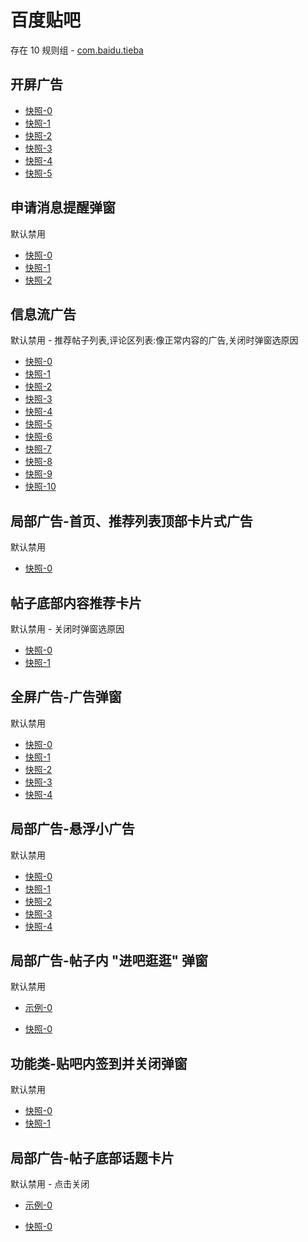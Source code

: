 # 百度贴吧

存在 10 规则组 - [com.baidu.tieba](/src/apps/com.baidu.tieba.ts)

## 开屏广告

- [快照-0](https://i.gkd.li/i/12775906)
- [快照-1](https://i.gkd.li/i/12566191)
- [快照-2](https://i.gkd.li/i/12870916)
- [快照-3](https://i.gkd.li/i/13233500)
- [快照-4](https://i.gkd.li/i/13322227)
- [快照-5](https://i.gkd.li/i/13168386)

## 申请消息提醒弹窗

默认禁用

- [快照-0](https://i.gkd.li/i/13536170)
- [快照-1](https://i.gkd.li/i/13675694)
- [快照-2](https://i.gkd.li/i/13804455)

## 信息流广告

默认禁用 - 推荐帖子列表,评论区列表:像正常内容的广告,关闭时弹窗选原因

- [快照-0](https://i.gkd.li/i/12775913)
- [快照-1](https://i.gkd.li/i/13043133)
- [快照-2](https://i.gkd.li/i/13054256)
- [快照-3](https://i.gkd.li/i/12775930)
- [快照-4](https://i.gkd.li/i/12840951)
- [快照-5](https://i.gkd.li/i/12775916)
- [快照-6](https://i.gkd.li/i/12775892)
- [快照-7](https://i.gkd.li/i/13328300)
- [快照-8](https://i.gkd.li/i/13402610)
- [快照-9](https://i.gkd.li/i/13459289)
- [快照-10](https://i.gkd.li/i/12775914)

## 局部广告-首页、推荐列表顶部卡片式广告

默认禁用

- [快照-0](https://i.gkd.li/i/13060892)

## 帖子底部内容推荐卡片

默认禁用 - 关闭时弹窗选原因

- [快照-0](https://i.gkd.li/i/12775882)
- [快照-1](https://i.gkd.li/i/12775914)

## 全屏广告-广告弹窗

默认禁用

- [快照-0](https://i.gkd.li/i/13060891)
- [快照-1](https://i.gkd.li/i/13222361)
- [快照-2](https://i.gkd.li/i/13168383)
- [快照-3](https://i.gkd.li/i/13322120)
- [快照-4](https://i.gkd.li/i/13328246)

## 局部广告-悬浮小广告

默认禁用

- [快照-0](https://i.gkd.li/i/13115167)
- [快照-1](https://i.gkd.li/i/13327933)
- [快照-2](https://i.gkd.li/i/13296280)
- [快照-3](https://i.gkd.li/i/13625336)
- [快照-4](https://i.gkd.li/i/13627881)

## 局部广告-帖子内 "进吧逛逛" 弹窗

默认禁用

- [示例-0](https://m.gkd.li/57941037/e45542c9-cee7-4fa6-874d-0682c53f629b)

- [快照-0](https://i.gkd.li/i/14571741)

## 功能类-贴吧内签到并关闭弹窗

默认禁用

- [快照-0](https://i.gkd.li/i/13776801)
- [快照-1](https://i.gkd.li/i/13776424)

## 局部广告-帖子底部话题卡片

默认禁用 - 点击关闭

- [示例-0](https://m.gkd.li/57941037/2fa193f8-5e0e-4f85-b828-eb3e22cb60a3)

- [快照-0](https://i.gkd.li/i/14586847)
